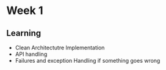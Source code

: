 # Week 1

## Learning 

- Clean Architectutre Implementation
- API handling
- Failures and exception Handling if something goes wrong

